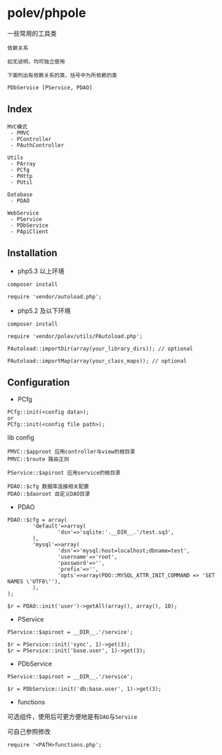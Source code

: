 polev/phpole
=============

一些常用的工具类

```
依赖关系

如无说明，均可独立使用

下面列出有依赖关系的类，括号中为所依赖的类

PDbService [PService, PDAO]
```

Index
--------

```
MVC模式
 - PMVC
 - PController
 - PAuthController

Utils
 - PArray
 - PCfg
 - PHttp
 - PUtil

Database
 - PDAO

WebService
 - PService
 - PDbService
 - PApiClient
```

Installation
--------------

* php5.3 以上环境

```
composer install

require 'vendor/autoload.php';
```

* php5.2 及以下环境

```
composer install

require 'vendor/polev/utils/PAutoload.php';

PAutoload::importDir(array(your_library_dirs)); // optional

PAutoload::importMap(array(your_class_maps)); // optional
```

Configuration
---------------

* PCfg

```
PCfg::init(<config data>);
or
PCfg::init(<config file path>);
```

lib config

```
PMVC::$approot 应用controller与view的根目录
PMVC::$route 路由正则

PService::$apiroot 应用service的根目录

PDAO::$cfg 数据库连接相关配置
PDAO::$daoroot 自定义DAO目录
``` 

* PDAO

```
PDAO::$cfg = array(
		'default'=>array(
				'dsn'=>'sqlite:'.__DIR__.'/test.sq3',
		),
		'mysql'=>array(
				'dsn'=>'mysql:host=localhost;dbname=test',
				'username'=>'root',
				'password'=>'',
				'prefix'=>'',
				'opts'=>array(PDO::MYSQL_ATTR_INIT_COMMAND => 'SET NAMES \'UTF8\''),
		),
);

$r = PDAO::init('user')->getAll(array(), array(), 10);
```

* PService

```
PService::$apiroot = __DIR__.'/service';

$r = PService::init('sync', 1)->get(3);
$r = PService::init('base.user', 1)->get(3);
```

* PDbService

```
PService::$apiroot = __DIR__.'/service';

$r = PDbService::init('db:base.user', 1)->get(3);
```

* functions

可选组件，使用后可更方便地是有`DAO`与`Service`

可自己参照修改

```
require '<PATH>functions.php';
```
